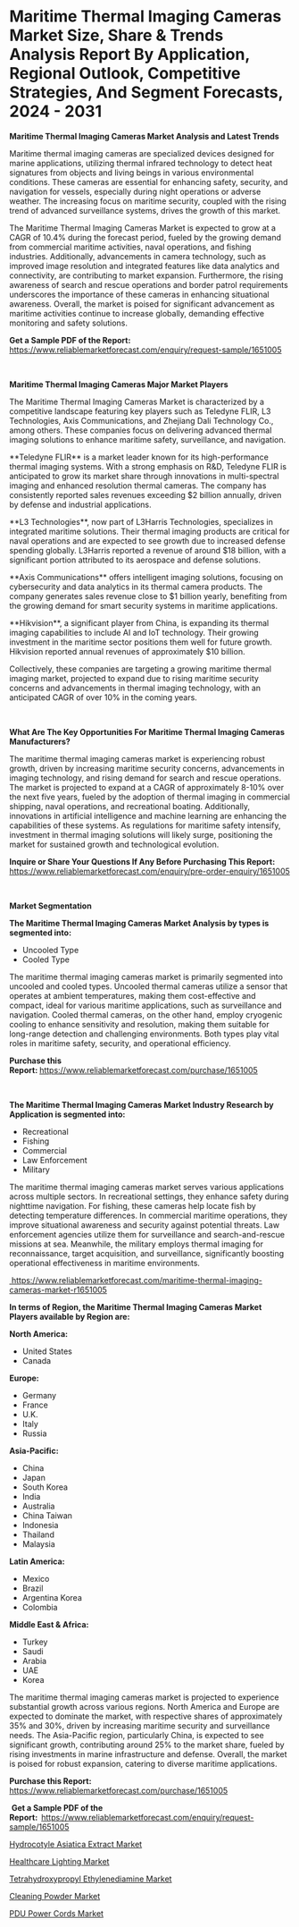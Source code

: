 <p><h1>Maritime Thermal Imaging Cameras Market Size, Share & Trends Analysis Report By Application, Regional Outlook, Competitive Strategies, And Segment Forecasts, 2024 - 2031</h1></p><p><strong>Maritime Thermal Imaging Cameras Market Analysis and Latest Trends</strong></p>
<p><p>Maritime thermal imaging cameras are specialized devices designed for marine applications, utilizing thermal infrared technology to detect heat signatures from objects and living beings in various environmental conditions. These cameras are essential for enhancing safety, security, and navigation for vessels, especially during night operations or adverse weather. The increasing focus on maritime security, coupled with the rising trend of advanced surveillance systems, drives the growth of this market.</p><p>The Maritime Thermal Imaging Cameras Market is expected to grow at a CAGR of 10.4% during the forecast period, fueled by the growing demand from commercial maritime activities, naval operations, and fishing industries. Additionally, advancements in camera technology, such as improved image resolution and integrated features like data analytics and connectivity, are contributing to market expansion. Furthermore, the rising awareness of search and rescue operations and border patrol requirements underscores the importance of these cameras in enhancing situational awareness. Overall, the market is poised for significant advancement as maritime activities continue to increase globally, demanding effective monitoring and safety solutions.</p></p>
<p><strong>Get a Sample PDF of the Report:&nbsp;</strong> <a href="https://www.reliablemarketforecast.com/enquiry/request-sample/1651005?utm_campaign=1140&utm_medium=2&utm_source=Github&utm_content=ia&utm_term=26092024&utm_id=maritime-thermal-imaging-cameras">https://www.reliablemarketforecast.com/enquiry/request-sample/1651005</a></p>
<p>&nbsp;</p>
<p><strong>Maritime Thermal Imaging Cameras Major Market Players</strong></p>
<p><p>The Maritime Thermal Imaging Cameras Market is characterized by a competitive landscape featuring key players such as Teledyne FLIR, L3 Technologies, Axis Communications, and Zhejiang Dali Technology Co., among others. These companies focus on delivering advanced thermal imaging solutions to enhance maritime safety, surveillance, and navigation.</p><p>**Teledyne FLIR** is a market leader known for its high-performance thermal imaging systems. With a strong emphasis on R&D, Teledyne FLIR is anticipated to grow its market share through innovations in multi-spectral imaging and enhanced resolution thermal cameras. The company has consistently reported sales revenues exceeding $2 billion annually, driven by defense and industrial applications.</p><p>**L3 Technologies**, now part of L3Harris Technologies, specializes in integrated maritime solutions. Their thermal imaging products are critical for naval operations and are expected to see growth due to increased defense spending globally. L3Harris reported a revenue of around $18 billion, with a significant portion attributed to its aerospace and defense solutions.</p><p>**Axis Communications** offers intelligent imaging solutions, focusing on cybersecurity and data analytics in its thermal camera products. The company generates sales revenue close to $1 billion yearly, benefiting from the growing demand for smart security systems in maritime applications.</p><p>**Hikvision**, a significant player from China, is expanding its thermal imaging capabilities to include AI and IoT technology. Their growing investment in the maritime sector positions them well for future growth. Hikvision reported annual revenues of approximately $10 billion.</p><p>Collectively, these companies are targeting a growing maritime thermal imaging market, projected to expand due to rising maritime security concerns and advancements in thermal imaging technology, with an anticipated CAGR of over 10% in the coming years.</p></p>
<p>&nbsp;</p>
<p><strong>What Are The Key Opportunities For Maritime Thermal Imaging Cameras Manufacturers?</strong></p>
<p><p>The maritime thermal imaging cameras market is experiencing robust growth, driven by increasing maritime security concerns, advancements in imaging technology, and rising demand for search and rescue operations. The market is projected to expand at a CAGR of approximately 8-10% over the next five years, fueled by the adoption of thermal imaging in commercial shipping, naval operations, and recreational boating. Additionally, innovations in artificial intelligence and machine learning are enhancing the capabilities of these systems. As regulations for maritime safety intensify, investment in thermal imaging solutions will likely surge, positioning the market for sustained growth and technological evolution.</p></p>
<p><strong>Inquire or Share Your Questions If Any Before Purchasing This Report:</strong> <a href="https://www.reliablemarketforecast.com/enquiry/pre-order-enquiry/1651005?utm_campaign=1140&utm_medium=2&utm_source=Github&utm_content=ia&utm_term=26092024&utm_id=maritime-thermal-imaging-cameras">https://www.reliablemarketforecast.com/enquiry/pre-order-enquiry/1651005</a></p>
<p>&nbsp;</p>
<p><strong>Market Segmentation</strong></p>
<p><strong>The Maritime Thermal Imaging Cameras Market Analysis by types is segmented into:</strong></p>
<p><ul><li>Uncooled Type</li><li>Cooled Type</li></ul></p>
<p><p>The maritime thermal imaging cameras market is primarily segmented into uncooled and cooled types. Uncooled thermal cameras utilize a sensor that operates at ambient temperatures, making them cost-effective and compact, ideal for various maritime applications, such as surveillance and navigation. Cooled thermal cameras, on the other hand, employ cryogenic cooling to enhance sensitivity and resolution, making them suitable for long-range detection and challenging environments. Both types play vital roles in maritime safety, security, and operational efficiency.</p></p>
<p><strong>Purchase this Report:&nbsp;</strong><a href="https://www.reliablemarketforecast.com/purchase/1651005?utm_campaign=1140&utm_medium=2&utm_source=Github&utm_content=ia&utm_term=26092024&utm_id=maritime-thermal-imaging-cameras">https://www.reliablemarketforecast.com/purchase/1651005</a></p>
<p>&nbsp;</p>
<p><strong>The Maritime Thermal Imaging Cameras Market Industry Research by Application is segmented into:</strong></p>
<p><ul><li>Recreational</li><li>Fishing</li><li>Commercial</li><li>Law Enforcement</li><li>Military</li></ul></p>
<p><p>The maritime thermal imaging cameras market serves various applications across multiple sectors. In recreational settings, they enhance safety during nighttime navigation. For fishing, these cameras help locate fish by detecting temperature differences. In commercial maritime operations, they improve situational awareness and security against potential threats. Law enforcement agencies utilize them for surveillance and search-and-rescue missions at sea. Meanwhile, the military employs thermal imaging for reconnaissance, target acquisition, and surveillance, significantly boosting operational effectiveness in maritime environments.</p></p>
<p><a href="https://www.reliablemarketforecast.com/maritime-thermal-imaging-cameras-market-r1651005?utm_campaign=1140&utm_medium=2&utm_source=Github&utm_content=ia&utm_term=26092024&utm_id=maritime-thermal-imaging-cameras">&nbsp;https://www.reliablemarketforecast.com/maritime-thermal-imaging-cameras-market-r1651005</a></p>
<p><strong>In terms of Region, the Maritime Thermal Imaging Cameras Market Players available by Region are:</strong></p>
<p>
    <p> <strong> North America: </strong>
        <ul>
            <li>United States</li>
            <li>Canada</li>
        </ul>
        </p> 
    <p> <strong> Europe: </strong>
        <ul>
            <li>Germany</li>
            <li>France</li>
            <li>U.K.</li>
            <li>Italy</li>
            <li>Russia</li>
        </ul>
        </p> 
    <p> <strong> Asia-Pacific: </strong>
        <ul>
            <li>China</li>
            <li>Japan</li>
            <li>South Korea</li>
            <li>India</li>
            <li>Australia</li>
            <li>China Taiwan</li>
            <li>Indonesia</li>
            <li>Thailand</li>
            <li>Malaysia</li>
        </ul>
        </p> 
    <p> <strong> Latin America: </strong>
        <ul>
            <li>Mexico</li>
            <li>Brazil</li>
            <li>Argentina Korea</li>
            <li>Colombia</li>
        </ul>
        </p> 
    <p> <strong> Middle East & Africa: </strong>
        <ul>
            <li>Turkey</li>
            <li>Saudi</li>
            <li>Arabia</li>
            <li>UAE</li>
            <li>Korea</li>
        </ul>
    </p>
    </p>
<p><p>The maritime thermal imaging cameras market is projected to experience substantial growth across various regions. North America and Europe are expected to dominate the market, with respective shares of approximately 35% and 30%, driven by increasing maritime security and surveillance needs. The Asia-Pacific region, particularly China, is expected to see significant growth, contributing around 25% to the market share, fueled by rising investments in marine infrastructure and defense. Overall, the market is poised for robust expansion, catering to diverse maritime applications.</p></p>
<p><strong>Purchase this Report: </strong><a href="https://www.reliablemarketforecast.com/purchase/1651005?utm_campaign=1140&utm_medium=2&utm_source=Github&utm_content=ia&utm_term=26092024&utm_id=maritime-thermal-imaging-cameras">https://www.reliablemarketforecast.com/purchase/1651005</a></p>
<p>&nbsp;<strong>Get a Sample PDF of the Report:&nbsp;&nbsp;</strong><a href="https://www.reliablemarketforecast.com/enquiry/request-sample/1651005?utm_campaign=1140&utm_medium=2&utm_source=Github&utm_content=ia&utm_term=26092024&utm_id=maritime-thermal-imaging-cameras">https://www.reliablemarketforecast.com/enquiry/request-sample/1651005</a></p>
<p><strong></strong></p>
<p><p><a href="https://www.linkedin.com/pulse/hydrocotyle-asiatica-extract-market-outlook-complete-industry-omh3f?utm_campaign=1140&utm_medium=2&utm_source=Github&utm_content=ia&utm_term=26092024&utm_id=maritime-thermal-imaging-cameras">Hydrocotyle Asiatica Extract Market</a></p><p><a href="https://www.linkedin.com/pulse/navigating-healthcare-lighting-market-expert-analysis-forecast-7q2gc?utm_campaign=1140&utm_medium=2&utm_source=Github&utm_content=ia&utm_term=26092024&utm_id=maritime-thermal-imaging-cameras">Healthcare Lighting Market</a></p><p><a href="https://www.linkedin.com/pulse/global-tetrahydroxypropyl-ethylenediamine-market-size-trends-6rwaf?utm_campaign=1140&utm_medium=2&utm_source=Github&utm_content=ia&utm_term=26092024&utm_id=maritime-thermal-imaging-cameras">Tetrahydroxypropyl Ethylenediamine Market</a></p><p><a href="https://issuu.com/reportprime-2/docs/cleaning-powder-market-size-2030.pp_6e6a6e789a5f25?utm_campaign=1140&utm_medium=2&utm_source=Github&utm_content=ia&utm_term=26092024&utm_id=maritime-thermal-imaging-cameras">Cleaning Powder Market</a></p><p><a href="https://issuu.com/reportprime-2/docs/pdu-power-cords-market-size-2030.pp_26a66ceaa94e03?utm_campaign=1140&utm_medium=2&utm_source=Github&utm_content=ia&utm_term=26092024&utm_id=maritime-thermal-imaging-cameras">PDU Power Cords Market</a></p></p>